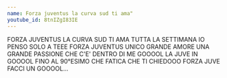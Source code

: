 ```yaml
---
name: Forza juventus la curva sud ti ama"
youtube_id: 8tnIZgI83IE
---
```


FORZA JUVENTUS
LA CURVA SUD TI AMA
TUTTA LA SETTIMANA
IO PENSO SOLO A TEEE
FORZA JUVENTUS
UNICO GRANDE AMORE
UNA GRANDE PASSIONE
CHE C'E' DENTRO DI ME
GOOOOL LA JUVE IN GOOOOL
FINO AL 90°ESIMO
CHE FATICA CHE TI CHIEDOOO
FORZA JUVE FACCI UN GOOOOL...
